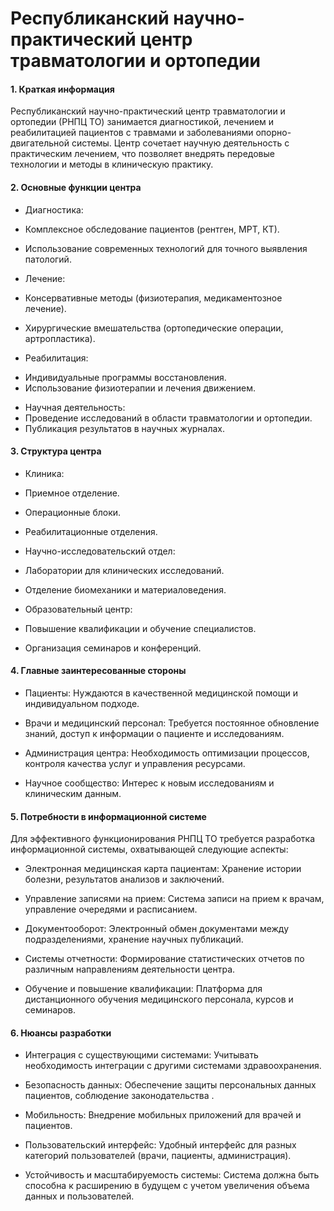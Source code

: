 # Республиканский научно-практический центр травматологии и ортопедии

#### 1. Краткая информация
Республиканский научно-практический центр травматологии и ортопедии (РНПЦ ТО) занимается диагностикой, лечением и реабилитацией пациентов с травмами и заболеваниями опорно-двигательной системы. Центр сочетает научную деятельность с практическим лечением, что позволяет внедрять передовые технологии и методы в клиническую практику.

#### 2. Основные функции центра
- Диагностика:
 - Комплексное обследование пациентов (рентген, МРТ, КТ).
 - Использование современных технологий для точного выявления патологий.

- Лечение:
 - Консервативные методы (физиотерапия, медикаментозное лечение).
 - Хирургические вмешательства (ортопедические операции, артропластика).

- Реабилитация:
 * Индивидуальные программы восстановления.
 * Использование физиотерапии и лечения движением.

- Научная деятельность:
 - Проведение исследований в области травматологии и ортопедии.
 - Публикация результатов в научных журналах.

#### 3. Структура центра
- Клиника:
 - Приемное отделение.
 - Операционные блоки.
 - Реабилитационные отделения.

- Научно-исследовательский отдел:
 - Лаборатории для клинических исследований.
 - Отделение биомеханики и материаловедения.

- Образовательный центр:
 - Повышение квалификации и обучение специалистов.
 - Организация семинаров и конференций.

#### 4. Главные заинтересованные стороны
- Пациенты:
   Нуждаются в качественной медицинской помощи и индивидуальном подходе.

- Врачи и медицинский персонал:
   Требуется постоянное обновление знаний, доступ к информации о пациенте и исследованиям.

- Администрация центра:
   Необходимость оптимизации процессов, контроля качества услуг и управления ресурсами.

- Научное сообщество:
   Интерес к новым исследованиям и клиническим данным.

#### 5. Потребности в информационной системе
Для эффективного функционирования РНПЦ ТО требуется разработка информационной системы, охватывающей следующие аспекты:

- Электронная медицинская карта пациентам:
   Хранение истории болезни, результатов анализов и заключений.
 
- Управление записями на прием:
   Система записи на прием к врачам, управление очередями и расписанием.

- Документооборот:
   Электронный обмен документами между подразделениями, хранение научных публикаций.

- Системы отчетности:
   Формирование статистических отчетов по различным направлениям деятельности центра.

- Обучение и повышение квалификации:
   Платформа для дистанционного обучения медицинского персонала, курсов и семинаров.

#### 6. Нюансы разработки
- Интеграция с существующими системами:
   Учитывать необходимость интеграции с другими системами здравоохранения.

- Безопасность данных:
   Обеспечение защиты персональных данных пациентов, соблюдение законодательства .

- Мобильность:
   Внедрение мобильных приложений для врачей и пациентов.

- Пользовательский интерфейс:
   Удобный интерфейс для разных категорий пользователей (врачи, пациенты, администрация).

- Устойчивость и масштабируемость системы:
   Система должна быть способна к расширению в будущем с учетом увеличения объема данных и пользователей.
